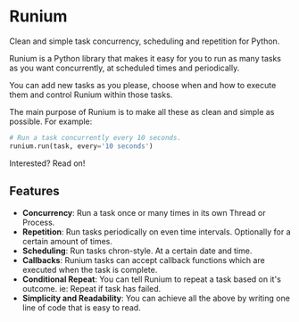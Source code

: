 # Runium
Clean and simple task concurrency, scheduling and repetition for Python.

Runium is a Python library that makes it easy for you to run as many tasks as you want concurrently, at scheduled times and periodically.

You can add new tasks as you please, choose when and how to execute them and control Runium within those tasks. 

The main purpose of Runium is to make all these as clean and simple as possible. For example:
```python 
# Run a task concurrently every 10 seconds.
runium.run(task, every='10 seconds')
```
Interested? Read on!

## Features
- **Concurrency**: Run a task once or many times in its own Thread or Process.
- **Repetition**: Run tasks periodically on even time intervals. Optionally for a certain amount of times.
- **Scheduling**: Run tasks chron-style. At a certain date and time.
- **Callbacks**:	Runium tasks can accept callback functions which are executed when the task is complete.
- **Conditional Repeat**: You can tell Runium to repeat a task based on it's outcome. ie: Repeat if task has failed.
- **Simplicity and Readability**: You can achieve all the above by writing one line of code that is easy to read.
